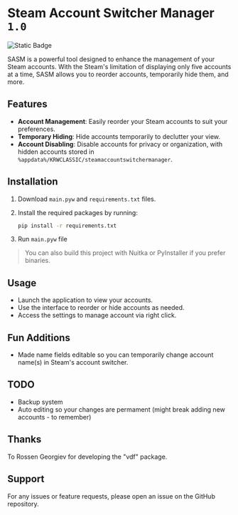 # Steam Account Switcher Manager `1.0`

![Static Badge](https://img.shields.io/badge/OS-Windows_Only-blue)

SASM is a powerful tool designed to enhance the management of your Steam accounts. With the Steam's limitation of displaying only five accounts at a time, SASM allows you to reorder accounts, temporarily hide them, and more.

## Features

- **Account Management**: Easily reorder your Steam accounts to suit your preferences.
- **Temporary Hiding**: Hide accounts temporarily to declutter your view.
- **Account Disabling**: Disable accounts for privacy or organization, with hidden accounts stored in `%appdata%/KRWCLASSIC/steamaccountswitchermanager`.

## Installation

1. Download `main.pyw` and `requirements.txt` files.
2. Install the required packages by running:

   ```cmd
   pip install -r requirements.txt
   ```

3. Run `main.pyw` file

> You can also build this project with Nuitka or PyInstaller if you prefer binaries.

## Usage

- Launch the application to view your accounts.
- Use the interface to reorder or hide accounts as needed.
- Access the settings to manage account via right click.

## Fun Additions

- Made name fields editable so you can temporarily change account name(s) in Steam's account switcher.

## TODO

- Backup system
- Auto editing so your changes are permament (might break adding new accounts - to remember)

## Thanks

To Rossen Georgiev for developing the "vdf" package.

## Support

For any issues or feature requests, please open an issue on the GitHub repository.
